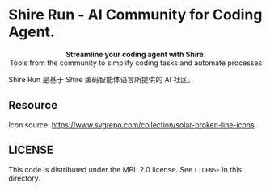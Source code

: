 # Shire Run - AI Community for Coding Agent.

<p align="center">
  <strong>Streamline your coding agent with Shire.</strong><br />
  Tools from the community to simplify coding tasks and automate processes
</p>

Shire Run 是基于 Shire 编码智能体语言所提供的 AI 社区。

## Resource

Icon source: https://www.svgrepo.com/collection/solar-broken-line-icons

## LICENSE

This code is distributed under the MPL 2.0 license. See `LICENSE` in this directory.
